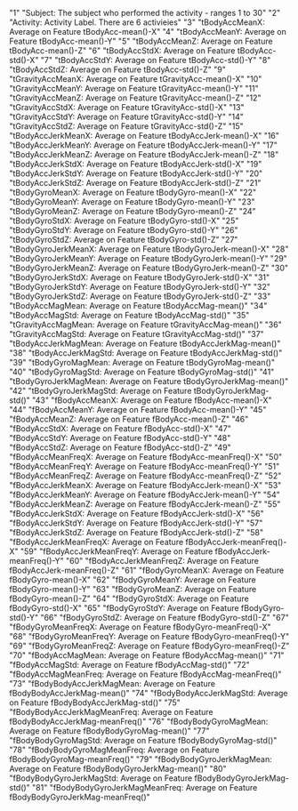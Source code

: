 
"1" "Subject: The subject who performed the activity - ranges 1 to 30"
"2" "Activity: Activity Label.  There are 6 activieies"
"3" "tBodyAccMeanX: Average on Feature tBodyAcc-mean()-X"
"4" "tBodyAccMeanY: Average on Feature tBodyAcc-mean()-Y"
"5" "tBodyAccMeanZ: Average on Feature tBodyAcc-mean()-Z"
"6" "tBodyAccStdX: Average on Feature tBodyAcc-std()-X"
"7" "tBodyAccStdY: Average on Feature tBodyAcc-std()-Y"
"8" "tBodyAccStdZ: Average on Feature tBodyAcc-std()-Z"
"9" "tGravityAccMeanX: Average on Feature tGravityAcc-mean()-X"
"10" "tGravityAccMeanY: Average on Feature tGravityAcc-mean()-Y"
"11" "tGravityAccMeanZ: Average on Feature tGravityAcc-mean()-Z"
"12" "tGravityAccStdX: Average on Feature tGravityAcc-std()-X"
"13" "tGravityAccStdY: Average on Feature tGravityAcc-std()-Y"
"14" "tGravityAccStdZ: Average on Feature tGravityAcc-std()-Z"
"15" "tBodyAccJerkMeanX: Average on Feature tBodyAccJerk-mean()-X"
"16" "tBodyAccJerkMeanY: Average on Feature tBodyAccJerk-mean()-Y"
"17" "tBodyAccJerkMeanZ: Average on Feature tBodyAccJerk-mean()-Z"
"18" "tBodyAccJerkStdX: Average on Feature tBodyAccJerk-std()-X"
"19" "tBodyAccJerkStdY: Average on Feature tBodyAccJerk-std()-Y"
"20" "tBodyAccJerkStdZ: Average on Feature tBodyAccJerk-std()-Z"
"21" "tBodyGyroMeanX: Average on Feature tBodyGyro-mean()-X"
"22" "tBodyGyroMeanY: Average on Feature tBodyGyro-mean()-Y"
"23" "tBodyGyroMeanZ: Average on Feature tBodyGyro-mean()-Z"
"24" "tBodyGyroStdX: Average on Feature tBodyGyro-std()-X"
"25" "tBodyGyroStdY: Average on Feature tBodyGyro-std()-Y"
"26" "tBodyGyroStdZ: Average on Feature tBodyGyro-std()-Z"
"27" "tBodyGyroJerkMeanX: Average on Feature tBodyGyroJerk-mean()-X"
"28" "tBodyGyroJerkMeanY: Average on Feature tBodyGyroJerk-mean()-Y"
"29" "tBodyGyroJerkMeanZ: Average on Feature tBodyGyroJerk-mean()-Z"
"30" "tBodyGyroJerkStdX: Average on Feature tBodyGyroJerk-std()-X"
"31" "tBodyGyroJerkStdY: Average on Feature tBodyGyroJerk-std()-Y"
"32" "tBodyGyroJerkStdZ: Average on Feature tBodyGyroJerk-std()-Z"
"33" "tBodyAccMagMean: Average on Feature tBodyAccMag-mean()"
"34" "tBodyAccMagStd: Average on Feature tBodyAccMag-std()"
"35" "tGravityAccMagMean: Average on Feature tGravityAccMag-mean()"
"36" "tGravityAccMagStd: Average on Feature tGravityAccMag-std()"
"37" "tBodyAccJerkMagMean: Average on Feature tBodyAccJerkMag-mean()"
"38" "tBodyAccJerkMagStd: Average on Feature tBodyAccJerkMag-std()"
"39" "tBodyGyroMagMean: Average on Feature tBodyGyroMag-mean()"
"40" "tBodyGyroMagStd: Average on Feature tBodyGyroMag-std()"
"41" "tBodyGyroJerkMagMean: Average on Feature tBodyGyroJerkMag-mean()"
"42" "tBodyGyroJerkMagStd: Average on Feature tBodyGyroJerkMag-std()"
"43" "fBodyAccMeanX: Average on Feature fBodyAcc-mean()-X"
"44" "fBodyAccMeanY: Average on Feature fBodyAcc-mean()-Y"
"45" "fBodyAccMeanZ: Average on Feature fBodyAcc-mean()-Z"
"46" "fBodyAccStdX: Average on Feature fBodyAcc-std()-X"
"47" "fBodyAccStdY: Average on Feature fBodyAcc-std()-Y"
"48" "fBodyAccStdZ: Average on Feature fBodyAcc-std()-Z"
"49" "fBodyAccMeanFreqX: Average on Feature fBodyAcc-meanFreq()-X"
"50" "fBodyAccMeanFreqY: Average on Feature fBodyAcc-meanFreq()-Y"
"51" "fBodyAccMeanFreqZ: Average on Feature fBodyAcc-meanFreq()-Z"
"52" "fBodyAccJerkMeanX: Average on Feature fBodyAccJerk-mean()-X"
"53" "fBodyAccJerkMeanY: Average on Feature fBodyAccJerk-mean()-Y"
"54" "fBodyAccJerkMeanZ: Average on Feature fBodyAccJerk-mean()-Z"
"55" "fBodyAccJerkStdX: Average on Feature fBodyAccJerk-std()-X"
"56" "fBodyAccJerkStdY: Average on Feature fBodyAccJerk-std()-Y"
"57" "fBodyAccJerkStdZ: Average on Feature fBodyAccJerk-std()-Z"
"58" "fBodyAccJerkMeanFreqX: Average on Feature fBodyAccJerk-meanFreq()-X"
"59" "fBodyAccJerkMeanFreqY: Average on Feature fBodyAccJerk-meanFreq()-Y"
"60" "fBodyAccJerkMeanFreqZ: Average on Feature fBodyAccJerk-meanFreq()-Z"
"61" "fBodyGyroMeanX: Average on Feature fBodyGyro-mean()-X"
"62" "fBodyGyroMeanY: Average on Feature fBodyGyro-mean()-Y"
"63" "fBodyGyroMeanZ: Average on Feature fBodyGyro-mean()-Z"
"64" "fBodyGyroStdX: Average on Feature fBodyGyro-std()-X"
"65" "fBodyGyroStdY: Average on Feature fBodyGyro-std()-Y"
"66" "fBodyGyroStdZ: Average on Feature fBodyGyro-std()-Z"
"67" "fBodyGyroMeanFreqX: Average on Feature fBodyGyro-meanFreq()-X"
"68" "fBodyGyroMeanFreqY: Average on Feature fBodyGyro-meanFreq()-Y"
"69" "fBodyGyroMeanFreqZ: Average on Feature fBodyGyro-meanFreq()-Z"
"70" "fBodyAccMagMean: Average on Feature fBodyAccMag-mean()"
"71" "fBodyAccMagStd: Average on Feature fBodyAccMag-std()"
"72" "fBodyAccMagMeanFreq: Average on Feature fBodyAccMag-meanFreq()"
"73" "fBodyBodyAccJerkMagMean: Average on Feature fBodyBodyAccJerkMag-mean()"
"74" "fBodyBodyAccJerkMagStd: Average on Feature fBodyBodyAccJerkMag-std()"
"75" "fBodyBodyAccJerkMagMeanFreq: Average on Feature fBodyBodyAccJerkMag-meanFreq()"
"76" "fBodyBodyGyroMagMean: Average on Feature fBodyBodyGyroMag-mean()"
"77" "fBodyBodyGyroMagStd: Average on Feature fBodyBodyGyroMag-std()"
"78" "fBodyBodyGyroMagMeanFreq: Average on Feature fBodyBodyGyroMag-meanFreq()"
"79" "fBodyBodyGyroJerkMagMean: Average on Feature fBodyBodyGyroJerkMag-mean()"
"80" "fBodyBodyGyroJerkMagStd: Average on Feature fBodyBodyGyroJerkMag-std()"
"81" "fBodyBodyGyroJerkMagMeanFreq: Average on Feature fBodyBodyGyroJerkMag-meanFreq()"

